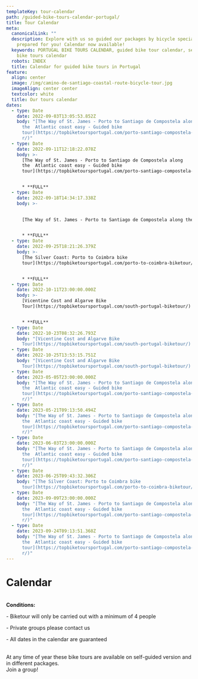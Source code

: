 ```yaml
---
templateKey: tour-calendar
path: /guided-bike-tours-calendar-portugal/
title: Tour Calendar
meta:
  canonicalLink: ""
  description: Explore with us so guided our packages by bicycle specially
    prepared for you! Calendar now available!
  keywords: PORTUGAL BIKE TOURS CALENDAR, guided bike tour calendar, self guide
    bike tours calendar
  robots: INDEX
  title: Calendar for guided bike tours in Portugal
feature:
  align: center
  image: /img/camino-de-santiago-coastal-route-bicycle-tour.jpg
  imageAlign: center center
  textcolor: white
  title: Our tours calendar
dates:
  - type: Date
    date: 2022-09-03T13:05:53.852Z
    body: "[The Way of St. James - Porto to Santiago de Compostela along
      the  Atlantic coast easy - Guided bike
      tour](https://topbiketoursportugal.com/porto-santiago-compostela-bike-tou\
      r/)"
  - type: Date
    date: 2022-09-11T12:18:22.078Z
    body: >-
      [The Way of St. James - Porto to Santiago de Compostela along
      the  Atlantic coast easy - Guided bike
      tour](https://topbiketoursportugal.com/porto-santiago-compostela-bike-tour/)


      * **FULL**
  - type: Date
    date: 2022-09-18T14:34:17.338Z
    body: >-
      

      [The Way of St. James - Porto to Santiago de Compostela along the  Atlantic coast easy - Guided bike tour](https://topbiketoursportugal.com/porto-santiago-compostela-bike-tour/) 


      * **FULL**
  - type: Date
    date: 2022-09-25T18:21:26.379Z
    body: >-
      [The Silver Coast: Porto to Coimbra bike
      tour](https://topbiketoursportugal.com/porto-to-coimbra-biketour/)


      * **FULL**
  - type: Date
    date: 2022-10-11T23:00:00.000Z
    body: >-
      [Vicentine Cost and Algarve Bike
      Tour](https://topbiketoursportugal.com/south-portugal-biketour/)


      * **FULL**
  - type: Date
    date: 2022-10-23T08:32:26.793Z
    body: "[Vicentine Cost and Algarve Bike
      Tour](https://topbiketoursportugal.com/south-portugal-biketour/) 9 Nights"
  - type: Date
    date: 2022-10-25T13:53:15.751Z
    body: "[Vicentine Cost and Algarve Bike
      Tour](https://topbiketoursportugal.com/south-portugal-biketour/) 7 Nights"
  - type: Date
    date: 2023-05-05T23:00:00.000Z
    body: "[The Way of St. James - Porto to Santiago de Compostela along
      the  Atlantic coast easy - Guided bike
      tour](https://topbiketoursportugal.com/porto-santiago-compostela-bike-tou\
      r/)"
  - type: Date
    date: 2023-05-21T09:13:50.494Z
    body: "[The Way of St. James - Porto to Santiago de Compostela along
      the  Atlantic coast easy - Guided bike
      tour](https://topbiketoursportugal.com/porto-santiago-compostela-bike-tou\
      r/)"
  - type: Date
    date: 2023-06-03T23:00:00.000Z
    body: "[The Way of St. James - Porto to Santiago de Compostela along
      the  Atlantic coast easy - Guided bike
      tour](https://topbiketoursportugal.com/porto-santiago-compostela-bike-tou\
      r/)"
  - type: Date
    date: 2023-06-25T09:43:32.306Z
    body: "[The Silver Coast: Porto to Coimbra bike
      tour](https://topbiketoursportugal.com/porto-to-coimbra-biketour/)"
  - type: Date
    date: 2023-09-09T23:00:00.000Z
    body: "[The Way of St. James - Porto to Santiago de Compostela along
      the  Atlantic coast easy - Guided bike
      tour](https://topbiketoursportugal.com/porto-santiago-compostela-bike-tou\
      r/)"
  - type: Date
    date: 2023-09-24T09:13:51.368Z
    body: "[The Way of St. James - Porto to Santiago de Compostela along
      the  Atlantic coast easy - Guided bike
      tour](https://topbiketoursportugal.com/porto-santiago-compostela-bike-tou\
      r/)"
---
```

# Calendar

\
**Conditions:**

\- Biketour will only be carried out with a minimum of 4 people

\- Private groups please contact us

\- All dates in the calendar are guaranteed

\
At any time of year these bike tours are available on self-guided version and in different packages.
\
Join a group!
